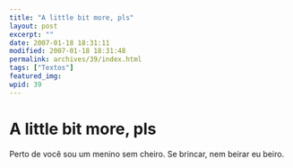 ```yaml
---
title: "A little bit more, pls"
layout: post
excerpt: ""
date: 2007-01-18 18:31:11
modified: 2007-01-18 18:31:48
permalink: archives/39/index.html
tags: ["Textos"]
featured_img: 
wpid: 39
---
```


# A little bit more, pls

Perto de você sou um menino sem cheiro. Se brincar, nem beirar eu beiro.
